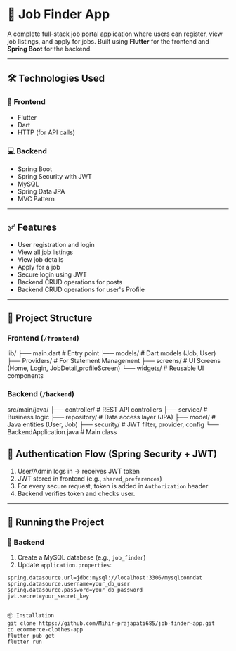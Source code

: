 # 🧿 Job Finder App

A complete full-stack job portal application where users can register, view job listings, and apply for jobs. Built using **Flutter** for the frontend and **Spring Boot** for the backend.

---

## 🛠 Technologies Used

### 📱 Frontend
- Flutter
- Dart
- HTTP (for API calls)

### 💻 Backend
- Spring Boot
- Spring Security with JWT
- MySQL
- Spring Data JPA
- MVC Pattern

---

## ✅ Features

- User registration and login
- View all job listings
- View job details
- Apply for a job
- Secure login using JWT
- Backend CRUD operations for posts
- Backend CRUD operations for user's Profile

---

## 📁 Project Structure

### Frontend (`/frontend`)

lib/
├── main.dart # Entry point
├── models/ # Dart models (Job, User)
├── Providers/ # For Statement Management
├── screens/ # UI Screens (Home, Login, JobDetail,profileScreen)
└── widgets/ # Reusable UI components 

### Backend (`/backend`)
src/main/java/
├── controller/ # REST API controllers
├── service/ # Business logic
├── repository/ # Data access layer (JPA)
├── model/ # Java entities (User, Job)
├── security/ # JWT filter, provider, config
└── BackendApplication.java # Main class


## 🔐 Authentication Flow (Spring Security + JWT)

1. User/Admin logs in → receives JWT token
2. JWT stored in frontend (e.g., `shared_preferences`)
3. For every secure request, token is added in `Authorization` header
4. Backend verifies token and checks user.

---

## 🧪 Running the Project

### 🔧 Backend

1. Create a MySQL database (e.g., `job_finder`)
2. Update `application.properties`:
```properties
spring.datasource.url=jdbc:mysql://localhost:3306/mysqlconndat
spring.datasource.username=your_db_user
spring.datasource.password=your_db_password
jwt.secret=your_secret_key


📦 Installation
git clone https://github.com/Mihir-prajapati685/job-finder-app.git
cd ecommerce-clothes-app
flutter pub get
flutter run

